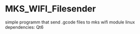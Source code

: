 # MKS_WIFI_Filesender
simple programm that send .gcode files to mks wifi module
linux dependencies:
Qt6

